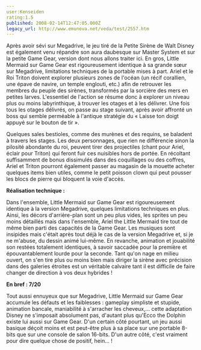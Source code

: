 ```yaml
---
user:Kenseiden
rating:1.5
published: 2008-02-14T12:47:05.000Z
legacy_url: http://www.emunova.net/veda/test/2557.htm
---
```

Après avoir sévi sur Megadrive, le jeu tiré de la Petite Sirène de Walt Disney est également venu répandre son aura daubesque sur Master System et sur la petite Game Gear, version dont nous allons traiter ici. En gros, Little Mermaid sur Game Gear est rigoureusement identique à sa grande sœur sur Megadrive, limitations techniques de la portable mises à part. Ariel et le Roi Triton doivent explorer plusieurs zones de l'océan (un récif corallien, une épave de navire, un temple englouti, etc.) afin de retrouver les membres du peuple des sirènes, transformés par la sorcière des mers en petites larves. L'essentiel de l'action se résume donc à explorer un niveau plus ou moins labyrinthique, à trouver les otages et à les délivrer. Une fois tous les otages délivrés, on passe au stage suivant, après avoir affronté un boss qui semble perméable à l'antique stratégie du « Laisse ton doigt appuyé sur le bouton de tir ».  

  

Quelques sales bestioles, comme des murènes et des requins, se baladent à travers les stages. Les deux personnages, que rien ne différencie sinon la pilosité abondante du roi, peuvent tirer des projectiles (chant pour Ariel, éclair pour Triton) qui feront fuir ces nuisibles hors de portée. En récoltant suffisamment de bonus dissimulés dans des coquillages ou des coffres, Ariel et Triton pourront également passer au magasin de la mouette acheter quelques items bien utiles, comme le petit poisson clown qui peut pousser les blocs de pierre qui bloquent la voie d'accès.  

  

**Réalisation technique :**   

Dans l'ensemble, Little Mermaid sur Game Gear est rigoureusement identique à la version Megadrive, quelques limitations techniques en plus. Ainsi, les décors d'arrière-plan sont un peu plus vides, les sprites un peu moins détaillés mais dans l'ensemble, Ariel the Little Mermaid tire tout de même bien parti des capacités de la Game Gear. Les musiques sont insipides mais c'était après tout déjà le cas de la version Megadrive et, si je ne m'abuse, du dessin animé lui-même. En revanche, animation et jouabilité son restées totalement identiques, à savoir saccadée pour la première et épouvantablement lourde pour la seconde. Tant qu'on nage en milieu ouvert, on s'en tire plus ou moins bien mais diriger la sirène avec précision dans des galeries étroites est un véritable calvaire tant il est difficile de faire changer de direction à vos deux hybrides !  

  

**En bref : 7/20**   

Tout aussi ennuyeux que sur Megadrive, Little Mermaid sur Game Gear accumule les défauts et les faiblesses : gameplay simpliste et stupide, animation bancale, maniabilité à s'arracher les cheveux,... cette adaptation Disney ne s'imposait absolument pas, d'autant plus qu'Ecco the Dolphin existe lui aussi sur Game Gear. D'un certain côté pourtant, un jeu aussi basique déçoit moins et est peut-être plus à sa place sur une portable 8-bits que sur une console de salon 16-bits. D'un autre côté, c'est vraiment pour dire quelque chose de positif, hein... !